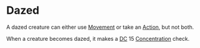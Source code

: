 # Dazed

A dazed creature can either use [Movement](../Combat/Movement.md) or take an [Action](../Core%20Procedures/Action.md), but not both.

When a creature becomes dazed, it makes a [DC](../Core%20Procedures/DC.md) 15 [Concentration](../../Magic/Spells/Concentration.md) check.
